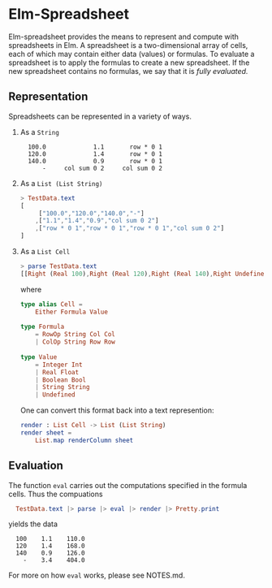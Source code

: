 # Elm-Spreadsheet

Elm-spreadsheet provides the means to represent and compute with
spreadsheets in Elm. A spreadsheet is a two-dimensional array
of cells, each of which may contain either data (values) or formulas.
To evaluate a spreadsheet is to apply the formulas to create
a new spreadsheet.  If the new spreadsheet contains no formulas,
we say that it is _fully evaluated._

## Representation

Spreadsheets can be represented in a variety of ways.

1. As a `String`
    
    ```
      100.0             1.1       row * 0 1
      120.0             1.4       row * 0 1
      140.0             0.9       row * 0 1
          -     col sum 0 2     col sum 0 2
    ```
2. As a `List (List String)`
    
    ```elm
    > TestData.text
    [
         ["100.0","120.0","140.0","-"]
        ,["1.1","1.4","0.9","col sum 0 2"]
        ,["row * 0 1","row * 0 1","row * 0 1","col sum 0 2"]
    ]
    ```

3. As a `List Cell`

    ```elm
    > parse TestData.text
    [[Right (Real 100),Right (Real 120),Right (Real 140),Right Undefined],[Right (Real 1.1),Right (Real 1.4),Right (Real 0.9),Left (ColOp "sum" 0 2)],[Left (RowOp "*" 0 1),Left (RowOp "*" 0 1),Left (RowOp "*" 0 1),Left (ColOp "sum" 0 2)]]
    ```
   
    where

    ```elm
    type alias Cell =
        Either Formula Value
        
    type Formula
        = RowOp String Col Col
        | ColOp String Row Row
        
    type Value
        = Integer Int
        | Real Float
        | Boolean Bool
        | String String
        | Undefined
    ```
    One can convert this format back into a text represention: 
   
    ```elm
    render : List Cell -> List (List String)
    render sheet =
        List.map renderColumn sheet
    ```
   
## Evaluation

The function `eval` carries out the computations specified in the
formula cells.  Thus the compuations


```elm
  TestData.text |> parse |> eval |> render |> Pretty.print
```

yields the data

```
  100    1.1    110.0
  120    1.4    168.0
  140    0.9    126.0
    -    3.4    404.0
```

For more on how `eval` works, please see NOTES.md.